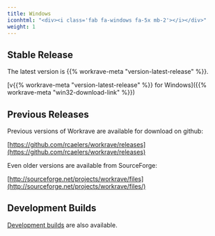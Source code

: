```yaml
---
title: Windows
iconhtml: "<div><i class='fab fa-windows fa-5x mb-2'></i></div>"
weight: 1
---
```

## Stable Release

The latest version is {{% workrave-meta "version-latest-release" %}}.

[v{{% workrave-meta "version-latest-release" %}} for Windows]({{% workrave-meta "win32-download-link" %}})

## Previous Releases

Previous versions of Workrave are available for download on github:

[https://github.com/rcaelers/workrave/releases](https://github.com/rcaelers/workrave/releases)

Even older versions are available from SourceForge:

[http://sourceforge.net/projects/workrave/files](http://sourceforge.net/projects/workrave/files/)

## Development Builds

[Development builds](/snapshots) are also available.
